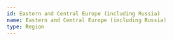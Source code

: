 ```yaml
---
id: Eastern and Central Europe (including Russia)
name: Eastern and Central Europe (including Russia)
type: Region
---
```

